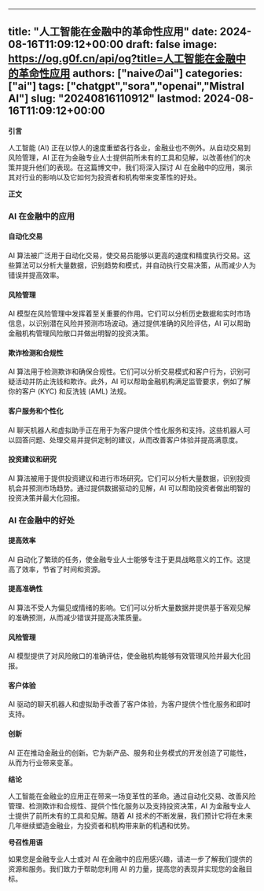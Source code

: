 
---
title: "人工智能在金融中的革命性应用"
date: 2024-08-16T11:09:12+00:00
draft: false
image: https://og.g0f.cn/api/og?title=人工智能在金融中的革命性应用
authors: ["naiveのai"]
categories: ["ai"]
tags: ["chatgpt","sora","openai","Mistral AI"]
slug: "20240816110912"
lastmod: 2024-08-16T11:09:12+00:00
---
**引言**

人工智能 (AI) 正在以惊人的速度重塑各行各业，金融业也不例外。从自动交易到风险管理，AI 正在为金融专业人士提供前所未有的工具和见解，以改善他们的决策并提升他们的表现。在这篇博文中，我们将深入探讨 AI 在金融中的应用，揭示其对行业的影响以及它如何为投资者和机构带来变革性的好处。

**正文**

### AI 在金融中的应用

#### 自动化交易

AI 算法被广泛用于自动化交易，使交易员能够以更高的速度和精度执行交易。这些算法可以分析大量数据，识别趋势和模式，并自动执行交易决策，从而减少人为错误并提高效率。

#### 风险管理

AI 模型在风险管理中发挥着至关重要的作用。它们可以分析历史数据和实时市场信息，以识别潜在风险并预测市场波动。通过提供准确的风险评估，AI 可以帮助金融机构管理风险敞口并做出明智的投资决策。

#### 欺诈检测和合规性

AI 算法用于检测欺诈和确保合规性。它们可以分析交易模式和客户行为，识别可疑活动并防止洗钱和欺诈。此外，AI 可以帮助金融机构满足监管要求，例如了解你的客户 (KYC) 和反洗钱 (AML) 法规。

#### 客户服务和个性化

AI 聊天机器人和虚拟助手正在用于为客户提供个性化服务和支持。这些机器人可以回答问题、处理交易并提供定制的建议，从而改善客户体验并提高满意度。

#### 投资建议和研究

AI 算法被用于提供投资建议和进行市场研究。它们可以分析大量数据，识别投资机会并预测市场趋势。通过提供数据驱动的见解，AI 可以帮助投资者做出明智的投资决策并最大化回报。

### AI 在金融中的好处

#### 提高效率

AI 自动化了繁琐的任务，使金融专业人士能够专注于更具战略意义的工作。这提高了效率，节省了时间和资源。

#### 提高准确性

AI 算法不受人为偏见或情绪的影响。它们可以分析大量数据并提供基于客观见解的准确预测，从而减少错误并提高决策质量。

#### 风险管理

AI 模型提供了对风险敞口的准确评估，使金融机构能够有效管理风险并最大化回报。

#### 客户体验

AI 驱动的聊天机器人和虚拟助手改善了客户体验，为客户提供个性化服务和即时支持。

#### 创新

AI 正在推动金融业的创新。它为新产品、服务和业务模式的开发创造了可能性，从而为行业带来变革。

**结论**

人工智能在金融业的应用正在带来一场变革性的革命。通过自动化交易、改善风险管理、检测欺诈和合规性、提供个性化服务以及支持投资决策，AI 为金融专业人士提供了前所未有的工具和见解。随着 AI 技术的不断发展，我们预计它将在未来几年继续塑造金融业，为投资者和机构带来新的机遇和优势。

**号召性用语**

如果您是金融专业人士或对 AI 在金融中的应用感兴趣，请进一步了解我们提供的资源和服务。我们致力于帮助您利用 AI 的力量，提高您的表现并实现您的金融目标。
